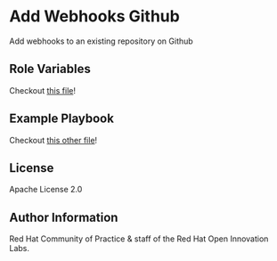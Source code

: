 Add Webhooks Github
===================

Add webhooks to an existing repository on Github


Role Variables
--------------

Checkout [this file](tests/inventory/group_vars/all.yml)!

Example Playbook
----------------

Checkout [this other file](tests/test.yml)!

License
-------

Apache License 2.0

Author Information
------------------

Red Hat Community of Practice & staff of the Red Hat Open Innovation Labs.
